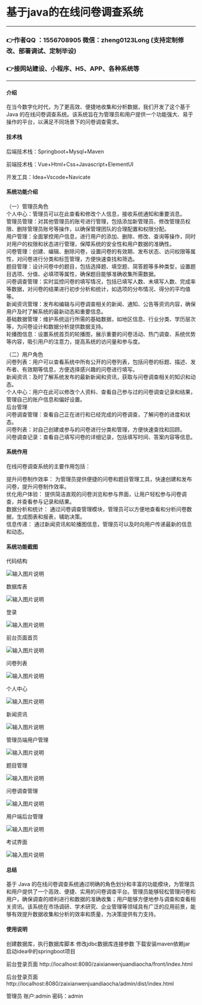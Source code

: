 # 基于java的在线问卷调查系统

---
### 👉作者QQ ：1556708905 微信：zheng0123Long (支持定制修改、部署调试、定制毕设)

### 👉接网站建设、小程序、H5、APP、各种系统等

---

#### 介绍

在当今数字化时代，为了更高效、便捷地收集和分析数据，我们开发了这个基于 Java 的在线问卷调查系统。该系统旨在为管理员和用户提供一个功能强大、易于操作的平台，以满足不同场景下的问卷调查需求。

#### 技术栈

后端技术栈：Springboot+Mysql+Maven

前端技术栈：Vue+Html+Css+Javascript+ElementUI

开发工具：Idea+Vscode+Navicate

#### 系统功能介绍

（一）管理员角色  
个人中心：管理员可以在此查看和修改个人信息，接收系统通知和重要消息。  
管理员管理：对其他管理员的账号进行管理，包括添加新管理员、修改管理员权限、删除管理员账号等操作，以确保管理团队的合理配置和权限分配。  
用户管理：全面掌控用户信息，进行用户的添加、删除、修改、查询等操作，同时对用户的权限和状态进行管理，保障系统的安全性和用户数据的准确性。  
问卷管理：创建、编辑、删除问卷，设置问卷的有效期、发布状态、访问权限等属性，对问卷进行分类和标签管理，方便快速查找和筛选。  
题目管理：设计问卷中的题目，包括选择题、填空题、简答题等多种类型，设置题目选项、分值、必填项等属性，确保题目能够准确收集所需数据。  
问卷调查管理：实时监控问卷的填写情况，包括已填写人数、未填写人数、完成率等数据，对问卷的结果进行初步分析和统计，如选项的分布情况、得分的平均值等。  
新闻资讯管理：发布和编辑与问卷调查相关的新闻、通知、公告等资讯内容，确保用户及时了解系统的最新动态和重要信息。  
基础数据管理：维护系统运行所需的基础数据，如地区信息、行业分类、学历层次等，为问卷设计和数据分析提供数据支持。  
轮播图信息：设置系统首页的轮播图，展示重要的问卷活动、热门调查、系统优势等内容，吸引用户的注意力，提高系统的访问量和参与度。  

（二）用户角色  
问卷列表：用户可以查看系统中所有公开的问卷列表，包括问卷的标题、描述、发布者、有效期等信息，方便选择感兴趣的问卷进行填写。  
新闻资讯：及时了解系统发布的最新新闻和资讯，获取与问卷调查相关的知识和动态。  
个人中心：用户在此可以修改个人资料、查看自己参与过的问卷调查记录和结果，管理自己的账户信息和偏好设置。  
后台管理  
问卷调查管理：查看自己正在进行和已经完成的问卷调查，了解问卷的进度和状态。  
问卷列表：对自己创建或参与的问卷进行分类和管理，方便快速查找和回顾。  
问卷调查记录：查看自己填写问卷的详细记录，包括填写时间、答案内容等信息。  

#### 系统作用

在线问卷调查系统的主要作用包括：

提升问卷制作效率： 为管理员提供便捷的问卷和题目管理工具，快速创建和发布问卷，提升问卷制作效率。  
优化用户体验： 提供简洁直观的问卷浏览和参与界面，让用户轻松参与问卷调查，并查看参与记录和结果。  
数据分析和统计： 通过问卷调查管理模块，管理员可以方便地查看和分析问卷数据，生成图表和报表，辅助决策。  
信息传递： 通过新闻资讯和轮播图信息，管理员可以及时向用户传递最新的信息和动态。  

#### 系统功能截图

代码结构

![输入图片说明](images/0aeefbf33bf0c7583e08d9034a6644b.png)

数据库表

![输入图片说明](images/580d089cba41d08970746ff23dd86e7.png)

登录

![输入图片说明](images/7e49a75c5a3bf9a50e30c5d4839df8b.png)

前台页面首页

![输入图片说明](images/932fee18ebeafe9fb9898fb7e759116.png)

问卷列表

![输入图片说明](images/d01d3a3671f0facced843e6e25508e6.png)

个人中心

![输入图片说明](images/86b53c9e8101b866ab0e228d50d4c83.png)

新闻资讯

![输入图片说明](images/9fbd20ad2cb1f3095b458ff6633da8c.png)

管理员端用户管理

![输入图片说明](images/33cbad54cc0a61d895c20b93db7f210.png)

题目管理

![输入图片说明](images/c563deffd49073f33e429fec833fdbd.png)

问卷调查管理

![输入图片说明](images/9ec88b79d5d2b97acd1e8b0ca3d5b7a.png)

用户端后台管理

![输入图片说明](images/b42e1f1bcd945d4e5470b998294ffdb.png)

考试界面

![输入图片说明](images/27b83f8bdf58c2108e90e1729e235df.png)

#### 总结

基于 Java 的在线问卷调查系统通过明确的角色划分和丰富的功能模块，为管理员和用户提供了一个高效、便捷、实用的问卷调查平台。管理员能够轻松管理问卷和用户，确保调查的顺利进行和数据的准确收集；用户能够方便地参与调查和查看相关资讯。该系统在市场调研、学术研究、企业管理等领域具有广泛的应用前景，能够有效提升数据收集和分析的效率和质量，为决策提供有力支持。

#### 使用说明

创建数据库，执行数据库脚本 修改jdbc数据库连接参数 下载安装maven依赖jar 启动idea中的springboot项目

前台登录页面
http://localhost:8080/zaixianwenjuandiaocha/front/index.html

后台登录页面
http://localhost:8080/zaixianwenjuandiaocha/admin/dist/index.html

管理员 			账户:admin 		密码：admin